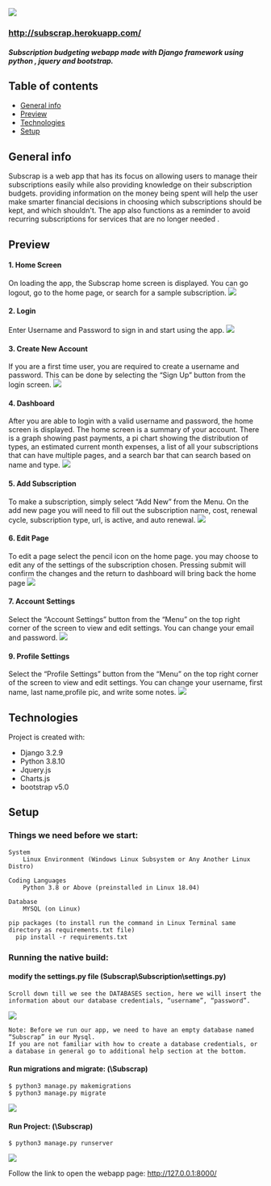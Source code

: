 ![](Subscrap/static/images/prestored/simple%20logo.PNG)
### http://subscrap.herokuapp.com/
##### Subscription budgeting webapp made with Django framework using python , jquery and bootstrap.

## Table of contents
* [General info](#general-info)
* [Preview](#preview)
* [Technologies](#technologies)
* [Setup](#setup)


## General info
Subscrap is a web app that has its focus on allowing users to manage their subscriptions easily
while also providing knowledge on their subscription budgets. providing information on the
money being spent will help the user make smarter financial decisions in choosing which
subscriptions should be kept, and which shouldn't. The app also functions as a reminder to
avoid recurring subscriptions for services that are no longer needed .

## Preview
#### 1. Home Screen
On loading the app, the Subscrap home screen is displayed. You can go logout, go to the
home page, or search for a sample subscription.
![](Subscrap/static/images/Preview/home.PNG)

#### 2. Login
Enter Username and Password to sign in and start using the app.
![](Subscrap/static/images/Preview/login.PNG)

#### 3. Create New Account
If you are a first time user, you are required to create a username and password. This can
be done by selecting the “Sign Up” button from the login screen.
![](Subscrap/static/images/Preview/signup.PNG)

#### 4. Dashboard
After you are able to login with a valid username and password, the home screen is
displayed. The home screen is a summary of your account. There is a graph showing past
payments, a pi chart showing the distribution of types, an estimated current month
expenses, a list of all your subscriptions that can have multiple pages, and a search bar
that can search based on name and type.
![](Subscrap/static/images/Preview/mainpage.png)

#### 5. Add Subscription
To make a subscription, simply select “Add New” from the Menu.
On the add new page you will need to fill out the subscription name, cost, renewal cycle,
subscription type, url, is active, and auto renewal.
![](Subscrap/static/images/Preview/newsub.PNG)

#### 6. Edit Page
To edit a page select the pencil icon on the home page. you may choose to edit any of the
settings of the subscription chosen. Pressing submit will confirm the changes and the
return to dashboard will bring back the home page
![](Subscrap/static/images/Preview/subedit.PNG)

#### 7. Account Settings
Select the “Account Settings” button from the “Menu” on the top right corner of the screen
to view and edit settings. You can change your email and password.
![](Subscrap/static/images/Preview/accountsetting.PNG)

#### 9. Profile Settings
Select the “Profile Settings” button from the “Menu” on the top right corner of the screen
to view and edit settings. You can change your username, first name, last name,profile
pic, and write some notes.
![](Subscrap/static/images/Preview/profile_edit.PNG)
	
## Technologies
Project is created with:
* Django 3.2.9
* Python 3.8.10
* Jquery.js
* Charts.js
* bootstrap v5.0
	
## Setup
### Things we need before we start:
```
System
    Linux Environment (Windows Linux Subsystem or Any Another Linux Distro)

Coding Languages
    Python 3.8 or Above (preinstalled in Linux 18.04)

Database
    MYSQL (on Linux)

pip packages (to install run the command in Linux Terminal same directory as requirements.txt file)
  pip install -r requirements.txt
```
### Running the native build:
#### modify the settings.py file (Subscrap\Subscription\settings.py)
```
Scroll down till we see the DATABASES section, here we will insert the information about our database credentials, “username”, “password”.
```
![](Subscrap/static/images/Preview/settings.PNG)
```
Note: Before we run our app, we need to have an empty database named “Subscrap” in our Mysql.
If you are not familiar with how to create a database credentials, or a database in general go to additional help section at the bottom.
```

#### Run migrations and migrate: (\Subscrap)
```
$ python3 manage.py makemigrations
$ python3 manage.py migrate
```
![](Subscrap/static/images/Preview/migrate.PNG)
 
#### Run Project: (\Subscrap)
```
$ python3 manage.py runserver
```
![](Subscrap/static/images/Preview/run.PNG)

Follow the link to open the webapp page: http://127.0.0.1:8000/
